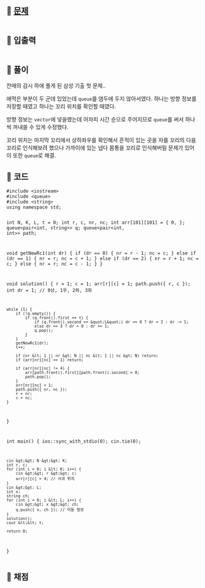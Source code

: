 <h2 id="🌽-문제">🌽 <a href="https://www.acmicpc.net/problem/3190">문제</a></h2>
<p><img alt="" src="https://velog.velcdn.com/images/coolgamja_/post/d42ce7d6-fbaf-45d0-b89c-a752fca9e926/image.png" /></p>
<h2 id="🥕-입출력">🥕 입출력</h2>
<p><img alt="" src="https://velog.velcdn.com/images/coolgamja_/post/349d5b68-173a-40dc-8109-57e1d18add57/image.png" /></p>
<h2 id="🥔-풀이">🥔 풀이</h2>
<p>잔매의 감시 하에 풀게 된 삼성 기출 첫 문제..</p>
<p>애먹은 부분이 두 군데 있었는데 <code>queue</code>를 염두에 두지 않아서였다.
하나는 방향 정보를 저장할 때였고 하나는 꼬리 위치를 확인할 때였다.</p>
<p>방향 정보는 <code>vector</code>에 넣을랬는데 어차피 시간 순으로 주어지므로
<code>queue</code>를 써서 하나씩 꺼내쓸 수 있게 수정했다.</p>
<p>꼬리 위치는 마지막 꼬리에서 상하좌우를 확인해서
흔적이 있는 곳을 자를 꼬리의 다음 꼬리로 인식해보려 했으나
가까이에 있는 냅다 몸통을 꼬리로 인식해버릴 문제가 있어 이 또한 <code>queue</code>로 해결.</p>
<h2 id="🥬-코드">🥬 코드</h2>
<pre><code class="language-cpp">#include &lt;iostream&gt;
#include &lt;queue&gt;
#include &lt;string&gt;
using namespace std;

int N, K, L, t = 0;
int r, c, nr, nc;
int arr[101][101] = { 0, };
queue&lt;pair&lt;int, string&gt;&gt; q;
queue&lt;pair&lt;int, int&gt;&gt; path;

void getNewRc1(int dr) {
    if (dr == 0) {
        nr = r - 1;
        nc = c;
    }
    else if (dr == 1) {
        nr = r;
        nc = c + 1;
    }
    else if (dr == 2) {
        nr = r + 1;
        nc = c;
    }
    else {
        nr = r;
        nc = c - 1;
    }
}

void solution() {
    r = 1;
    c = 1;
    arr[r][c] = 1;
    path.push({ r, c });
    int dr = 1; // 0상, 1우, 2하, 3좌

    while (1) {
        if (!q.empty()) {
            if (q.front().first == t) {
                if (q.front().second == &quot;L&quot;) dr == 0 ? dr = 3 : dr -= 1;
                else dr == 3 ? dr = 0 : dr += 1;
                q.pop();
            }
        }
        getNewRc1(dr);
        t++;

        if (nr &lt; 1 || nr &gt; N || nc &lt; 1 || nc &gt; N) return;
        if (arr[nr][nc] == 1) return;

        if (arr[nr][nc] != 4) {
            arr[path.front().first][path.front().second] = 0;
            path.pop();
        }
        arr[nr][nc] = 1;
        path.push({ nr, nc });
        r = nr;
        c = nc;
    }
}

int main() {
    ios::sync_with_stdio(0);
    cin.tie(0);

    cin &gt;&gt; N &gt;&gt; K;
    int r, c;
    for (int i = 0; i &lt; K; i++) {
        cin &gt;&gt; r &gt;&gt; c;
        arr[r][c] = 4; // 사과 위치
    }
    cin &gt;&gt; L;
    int x;
    string ch;
    for (int i = 0; i &lt; L; i++) {
        cin &gt;&gt; x &gt;&gt; ch;
        q.push({ x, ch }); // 이동 정보
    }
    solution();
    cout &lt;&lt; t;

    return 0;
}</code></pre>
<h2 id="🥜-채점">🥜 채점</h2>
<p><img alt="" src="https://velog.velcdn.com/images/coolgamja_/post/390a0aec-c7cb-4f51-ad88-d280ea8c3193/image.png" /></p>